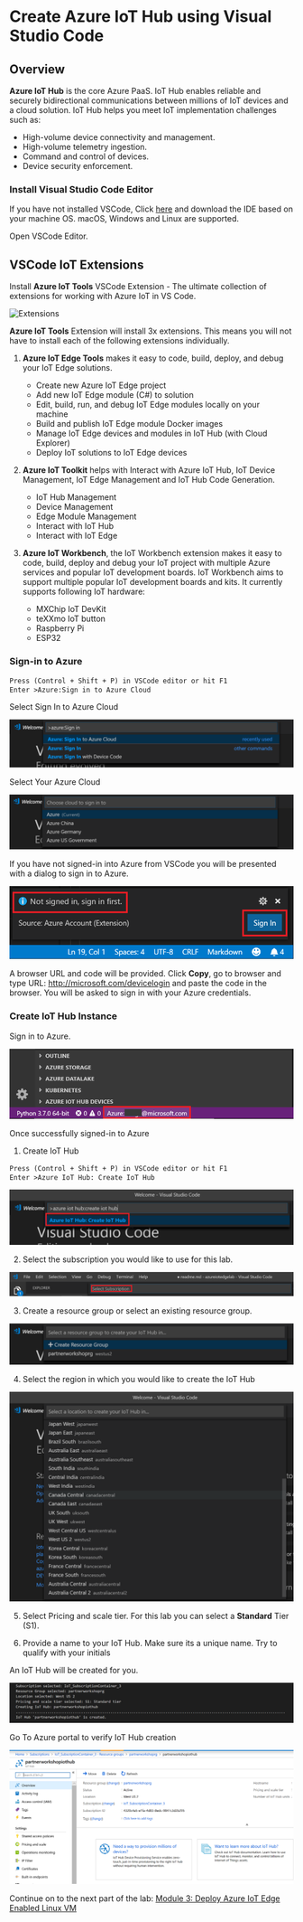 # Create Azure IoT Hub using Visual Studio Code

## Overview

**Azure IoT Hub** is the core Azure PaaS. IoT Hub enables reliable and securely bidirectional communications between millions of IoT devices and a cloud solution. IoT Hub helps you meet IoT implementation challenges such as:

* High-volume device connectivity and management.
* High-volume telemetry ingestion.
* Command and control of devices.
* Device security enforcement.

### Install Visual Studio Code Editor

If you have not installed VSCode, Click [here](https://code.visualstudio.com/) and download the IDE based on your machine OS. macOS, Windows and Linux are supported.

Open VSCode Editor.

## VSCode IoT Extensions

Install **Azure IoT Tools** VSCode Extension - The ultimate collection of extensions for working with Azure IoT in VS Code. 

![Extensions](/images/06_extensions.png)


**Azure IoT Tools** Extension will install 3x extensions. This means you will not have to install each of the following extensions individually. 

1. **Azure IoT Edge Tools** makes it easy to code, build, deploy, and debug your IoT Edge solutions.

    * Create new Azure IoT Edge project
    * Add new IoT Edge module (C#) to solution
    * Edit, build, run, and debug IoT Edge modules locally on your machine
    * Build and publish IoT Edge module Docker images
    * Manage IoT Edge devices and modules in IoT Hub (with Cloud Explorer)
    * Deploy IoT solutions to IoT Edge devices

2. **Azure IoT Toolkit** helps with Interact with Azure IoT Hub, IoT Device Management, IoT Edge Management and IoT Hub Code Generation.

    * IoT Hub Management
    * Device Management
    * Edge Module Management
    * Interact with IoT Hub
    * Interact with IoT Edge

3. **Azure IoT Workbench**, the IoT Workbench extension makes it easy to code, build, deploy and debug your IoT project with multiple Azure services and popular IoT development boards. IoT Workbench aims to support multiple popular IoT development boards and kits. It currently supports following IoT hardware:
    * MXChip IoT DevKit
    * teXXmo IoT button
    * Raspberry Pi
    * ESP32

### Sign-in to Azure

```editor
Press (Control + Shift + P) in VSCode editor or hit F1
Enter >Azure:Sign in to Azure Cloud
```

Select Sign In to Azure Cloud

![Sign In](images/10_azure_signin.png)

Select Your Azure Cloud

![Sign In](images/11_azure.png)

If you have not signed-in into Azure from VSCode you will be presented with a dialog to sign in to Azure.

![Sign In](images/02_signing_to_iothub.png)

A browser URL and code will be provided. Click **Copy**, go to browser and type URL: http://microsoft.com/devicelogin and paste the code in the browser. You will be asked to sign in with your Azure credentials.

### Create IoT Hub Instance

Sign in to Azure. 

![Azure Signin](images/12_azure_signin.png)

Once successfully signed-in to Azure 

1. Create IoT Hub 

```editor
Press (Control + Shift + P) in VSCode editor or hit F1
Enter >Azure IoT Hub: Create IoT Hub
```

![Create IoT Hub](images/13_azure_create_iothub.png)

2. Select the subscription you would like to use for this lab.

![Select Subscription](images/03_select_subscription.png)
   
3. Create a resource group or select an existing resource group.

![Create Resource Group ](images/14_create_resourcegroup.png)
 
4. Select the region in which you would like to create the IoT Hub

![Select Region](images/15_select_region.png)

5. Select Pricing and scale tier. For this lab you can select a **Standard** Tier (S1).
   
6. Provide a name to your IoT Hub. Make sure its a unique name. Try to qualify with your initials

An IoT Hub will be created for you.

![Create IoT hub](images/04_iothub_creation.png)

Go To Azure portal to verify IoT Hub creation

![IoT Hub](images/05_iothub_overview.png)

 Continue on to the next part of the lab: [Module 3: Deploy Azure IoT Edge Enabled Linux VM](https://hellotechie.github.io/azureiotedgelab/marketplacedeployment/)
